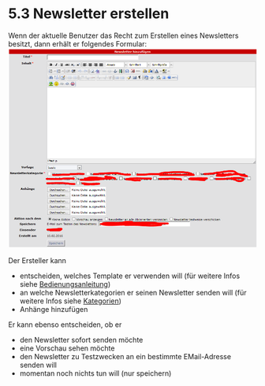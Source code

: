 # 5.3 Newsletter erstellen

Wenn der aktuelle Benutzer das Recht zum Erstellen eines Newsletters besitzt, dann erhält er folgendes Formular:
![](../assets/user_area/user_create_newsletter1_de.PNG)

Der Ersteller kann
* entscheiden, welches Template er verwenden will (für weitere Infos siehe [Bedienungsanleitung](4operations.md))
* an welche Newsletterkategorien er seinen Newsletter senden will (für weitere Infos siehe [Kategorien](categories.md))
* Anhänge hinzufügen

Er kann ebenso entscheiden, ob er
* den Newsletter sofort senden möchte
* eine Vorschau sehen möchte
* den Newsletter zu Testzwecken an ein bestimmte EMail-Adresse senden will
* momentan noch nichts tun will (nur speichern)